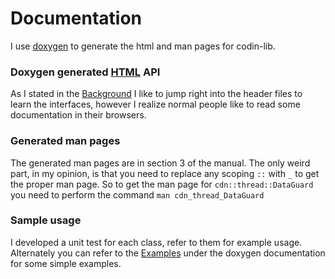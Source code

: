 # Documentation

I use [doxygen](http://www.stack.nl/~dimitri/doxygen/) to generate the html and 
man pages for codin-lib.


### Doxygen generated [HTML](https://345debf3e473676794b2679187fb17c6e1a63d38.googledrive.com/host/0B1ztEpdpMB0JR2g0ek1SRzNrZnM/annotated.html) API

As I stated in the [Background](../../README.md) I like to jump right into the 
header files to learn the interfaces, however I realize normal people like to 
read some documentation in their browsers.

### Generated man pages

The generated man pages are in section 3 of the manual. The only weird part, 
in my opinion, is that you need to replace any scoping ```::``` with ```_``` 
to get the proper man page. So to get the man page for ```cdn::thread::DataGuard``` 
you need to perform the command ```man cdn_thread_DataGuard```

### Sample usage

I developed a unit test for each class, refer to them for example usage.
Alternately you can refer to the [Examples](https://345debf3e473676794b2679187fb17c6e1a63d38.googledrive.com/host/0B1ztEpdpMB0JR2g0ek1SRzNrZnM/examples.html) 
under the doxygen documentation for some simple examples.
